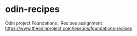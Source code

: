 # odin-recipes

Odin project Foundations : Recipes assignment https://www.theodinproject.com/lessons/foundations-recipes